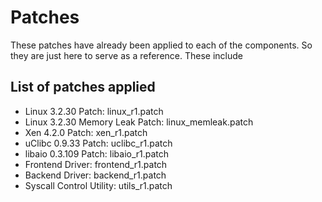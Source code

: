 # Patches
These patches have already been applied to each of the components. So they
are just here to serve as a reference. These include

## List of patches applied
* Linux 3.2.30 Patch: linux\_r1.patch
* Linux 3.2.30 Memory Leak Patch: linux\_memleak.patch
* Xen 4.2.0 Patch: xen\_r1.patch
* uClibc 0.9.33 Patch: uclibc\_r1.patch
* libaio 0.3.109 Patch: libaio\_r1.patch
* Frontend Driver: frontend\_r1.patch
* Backend Driver: backend\_r1.patch
* Syscall Control Utility: utils\_r1.patch
